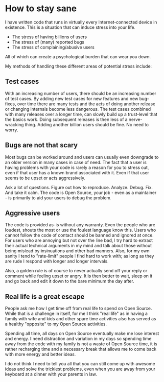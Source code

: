 # How to stay sane

I have written code that runs in virtually every Internet-connected device in
existence. This is a situation that can induce stress into your life.

- The stress of having billions of users
- The stress of (many) reported bugs
- The stress of complaining/abusive users

All of which can create a psychological burden that can wear you down.

My methods of handling these different areas of potential stress include:

## Test cases

With an increasing number of users, there should be an increasing number of
test cases. By adding new test cases for new features and new bug-fixes, over
time there are many tests and the acts of doing another release or changing
internals become less dangerous. The test cases combined with many releases
over a longer time, can slowly build up a trust-level that the basics
work. Doing subsequent releases is then less of a nerve-wracking thing. Adding
another billion users should be fine. No need to worry.

## Bugs are not that scary

Most bugs can be worked around and users can usually even downgrade to an
older version in many cases in case of need. The fact that a user is having
problems with your code is rarely a reason for you to stress out, even if that
user has a known brand associated with it. Even if that user seems to be upset
or acts aggressively.

Ask a lot of questions. Figure out how to reproduce. Analyze. Debug. Fix. And
take it calm. The code is Open Source, your job - even as a maintainer - is
primarily to aid your users to debug the problem.

## Aggressive users

The code is provided as-is without any warranty. Even the people who are
loudest, shouts the most or use the foulest language know this. Users who
cannot follow the code of contact should be banned and ignored at once. For
users who are annoying but not over the line bad, I try hard to extract their
actual technical arguments in my mind and talk about those without being
mislead by insinuations and other bad manners. Also, for my own sanity I tend
to "rate-limit" people I find hard to work with; as long as they are rude I
respond with longer and longer intervals.

Also, a golden rule is of course to never actually send off your reply or
comment while feeling upset or angry. It is then better to wait, sleep on it
and go back and edit it down to the bare minimum the day after.

## Real life is a great escape

People ask me how I get time off from real life to spend on Open Source. While
that is a challenge in itself, for me I think "real life" as in having a
family with wife and kids and other spare time activities also has served as a
healthy "opposite" to my Open Source activities.

Spending all time, all days on Open Source eventually make me lose interest
and energy. I need distraction and variation in my days so spending time away
from the code with my family is not a waste of Open Source time, it is rather
recharging time and a necessary break that allows me to come back with more
energy and better ideas.

I do not think I need to tell you all that you can still come up with awesome
ideas and solve the trickiest problems, even when you are away from your
keyboard at a dinner with your parents in law.
